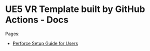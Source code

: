# UE5 VR Template built by GitHub Actions - Docs

Pages:
- [Perforce Setup Guide for Users](Perforce%20Setup%20Guide%20for%20Users)
